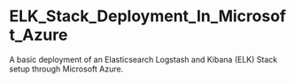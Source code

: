 # ELK_Stack_Deployment_In_Microsoft_Azure
 A basic deployment of an Elasticsearch Logstash and Kibana (ELK) Stack setup through Microsoft Azure.
